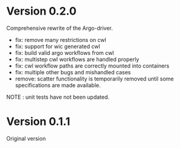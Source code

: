 # Version 0.2.0

Comprehensive rewrite of the Argo-driver.

- fix: remove many restrictions on cwl
- fix: support for wic generated cwl
- fix: build valid argo workflows from cwl
- fix: multistep cwl workflows are handled properly
- fix: cwl workflow paths are correctly mounted into containers
- fix: multiple other bugs and mishandled cases
- remove: scatter functionality is temporarily removed
until some specifications are made available.

NOTE : unit tests have not been updated.

# Version 0.1.1

Original version